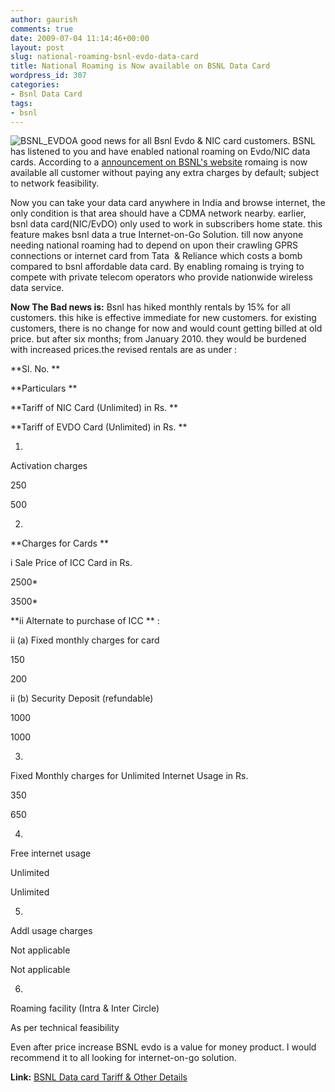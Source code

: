```yaml
---
author: gaurish
comments: true
date: 2009-07-04 11:14:46+00:00
layout: post
slug: national-roaming-bsnl-evdo-data-card
title: National Roaming is Now available on BSNL Data Card
wordpress_id: 307
categories:
- Bsnl Data Card
tags:
- bsnl
---
```


![BSNL_EVDO](http://www.gaurishsharma.com/wp-content/uploads/2009/07/evdo4-99x150.jpg)A good news for all Bsnl Evdo & NIC card customers. BSNL has listened to you and have enabled national roaming on Evdo/NIC data cards. According to a [announcement on BSNL's website](http://bsnl.in/newsdetailed.php?news_id=473) romaing is now available all customer without paying any extra charges by default; subject to network feasibility.

Now you can take your data card anywhere in India and browse internet, the only condition is that area should have a CDMA network nearby. earlier, bsnl data card(NIC/EvDO) only used to work in subscribers home state. this feature makes bsnl data a true Internet-on-Go Solution. till now anyone needing national roaming had to depend on upon their crawling GPRS connections or internet card from Tata  & Reliance which costs a bomb compared to bsnl affordable data card. By enabling romaing is trying to compete with private telecom operators who provide nationwide wireless data service.

**Now The Bad news is:**
Bsnl has hiked monthly rentals by 15% for all customers. this hike is effective immediate for new customers. for existing customers, there is no change for now and would count getting billed at old price. but after six months; from January 2010. they would be burdened with increased prices.the revised rentals are as under :








**Sl. No. **


**Particulars **


**Tariff of NIC Card (Unlimited) in Rs. **


**Tariff of EVDO Card (Unlimited) in Rs. **






1.


Activation charges





250








500









2.


**Charges for Cards **








i Sale Price of ICC Card in Rs.





2500*








3500*











**ii Alternate to purchase of ICC ** :








ii (a) Fixed monthly charges for card





150








200











ii (b) Security Deposit (refundable)





1000








1000









3.


Fixed Monthly charges for Unlimited Internet Usage in Rs.





350








650









4.


Free internet usage


Unlimited


Unlimited






5.


Addl usage charges


Not applicable


Not applicable






6.


Roaming facility (Intra & Inter Circle)


As per technical feasibility



Even after price increase BSNL evdo is a value for money product. I would recommend it to all looking for internet-on-go solution.

**Link:** [BSNL Data card Tariff & Other Details](http://bsnl.in/service/internet_on_cdma.htm)
